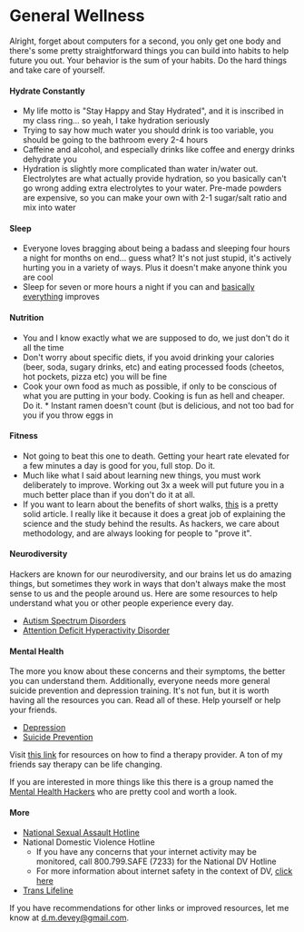 # General Wellness

Alright, forget about computers for a second, you only get one body and there's some pretty straightforward things you can build into habits to help future you out. Your behavior is the sum of your habits. Do the hard things and take care of yourself.

#### Hydrate Constantly
   * My life motto is "Stay Happy and Stay Hydrated", and it is inscribed in my class ring... so yeah, I take hydration seriously
   * Trying to say how much water you should drink is too variable, you should be going to the bathroom every 2-4 hours
   * Caffeine and alcohol, and especially drinks like coffee and energy drinks dehydrate you
   * Hydration is slightly more complicated than water in/water out. Electrolytes are what actually provide hydration, so you basically can't go wrong adding extra electrolytes to your water. Pre-made powders are expensive, so you can make your own with 2-1 sugar/salt ratio and mix into water

#### Sleep
   * Everyone loves bragging about being a badass and sleeping four hours a night for months on end... guess what? It's not just stupid, it's actively hurting you in a variety of ways. Plus it doesn't make anyone think you are cool
   * Sleep for seven or more hours a night if you can and [basically everything](https://www.nhlbi.nih.gov/health-topics/sleep-deprivation-and-deficiency) improves

#### Nutrition
   * You and I know exactly what we are supposed to do, we just don't do it all the time
   * Don't worry about specific diets, if you avoid drinking your calories (beer, soda, sugary drinks, etc) and eating processed foods (cheetos, hot pockets, pizza etc) you will be fine
   * Cook your own food as much as possible, if only to be conscious of what you are putting in your body. Cooking is fun as hell and cheaper. Do it.
    * Instant ramen doesn't count (but is delicious, and not too bad for you if you throw eggs in

#### Fitness
   * Not going to beat this one to death. Getting your heart rate elevated for a few minutes a day is good for you, full stop. Do it.
   * Much like what I said about learning new things, you must work deliberately to improve. Working out 3x a week will put future you in a much better place than if you don't do it at all.
   * If you want to learn about the benefits of short walks, [this](https://www.nhs.uk/news/lifestyle-and-exercise/a-15-minute-daily-walk-will-help-you-live-longer-says-study/) is a pretty solid article. I really like it because it does a great job of explaining the science and the study behind the results. As hackers, we care about methodology, and are always looking for people to "prove it".

####  Neurodiversity
Hackers are known for our neurodiversity, and our brains let us do amazing things, but sometimes they work in ways that don't always make the most sense to us and the people around us. Here are some resources to help understand what you or other people experience every day.

  * [Autism Spectrum Disorders](https://www.nimh.nih.gov/health/topics/autism-spectrum-disorders-asd/index.shtml)
  * [Attention Deficit Hyperactivity Disorder](https://www.helpguide.org/articles/add-adhd/adhd-attention-deficit-disorder-in-adults.htm)


#### Mental Health
The more you know about these concerns and their symptoms, the better you can understand them. Additionally, everyone needs more general suicide prevention and depression training. It's not fun, but it is worth having all the resources you can. Read all of these. Help yourself or help your friends.

  * [Depression](https://www.nimh.nih.gov/health/topics/depression/index.shtml)
  * [Suicide Prevention](https://www.nimh.nih.gov/health/topics/suicide-prevention/index.shtml)

Visit [this link](https://www.psychologytoday.com/us/therapists) for resources on how to find a therapy provider. A ton of my friends say therapy can be life changing.

If you are interested in more things like this there is a group named the [Mental Health Hackers](https://twitter.com/hackershealth) who are pretty cool and worth a look.

#### More

  * [National Sexual Assault Hotline](https://www.rainn.org/)
  * National Domestic Violence Hotline
     * If you have any concerns that your internet activity may be monitored, call 800.799.SAFE (7233) for the National DV Hotline
     * For more information about internet safety in the context of DV, [click here](https://www.thehotline.org/plan-for-safety/internet-safety/)
  * [Trans Lifeline](https://translifeline.org/)


If you have recommendations for other links or improved resources, let me know at d.m.devey@gmail.com.
